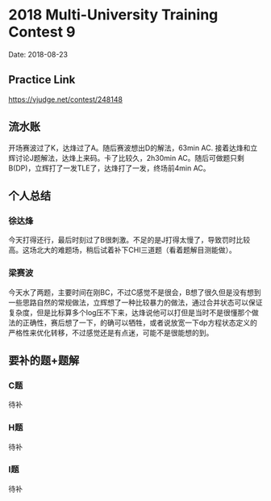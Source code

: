 # 2018 Multi-University Training Contest 9
Date: 2018-08-23
## Practice Link
https://vjudge.net/contest/248148

## 流水账
开场赛波过了K，达烽过了A。随后赛波想出D的解法，63min AC. 接着达烽和立辉讨论J题解法，达烽上来码。卡了比较久，2h30min AC。随后可做题只剩B(DP)，立辉打了一发TLE了，达烽打了一发，终场前4min AC。
## 个人总结
### 徐达烽
今天打得还行，最后时刻过了B很刺激。不足的是J打得太慢了，导致罚时比较高。这场北大的难题场，稍后试着补下CHI三道题（看着题解目测能做）。

### 梁赛波
今天水了两题，主要时间在刚BC，不过C感觉不是很会，B想了很久但是没有想到一些思路自然的常规做法，立辉想了一种比较暴力的做法，通过合并状态可以保证复杂度，但是比标算多个log压不下来，达烽说他可以打但是当时不是很懂那个做法的正确性，赛后想了一下，的确可以牺牲，或者说放宽一下dp方程状态定义的严格性来优化转移，不过感觉还是有点迷，可能不是很能想的到。

## 要补的题+题解
### C题
待补
### H题
待补
### I题
待补

